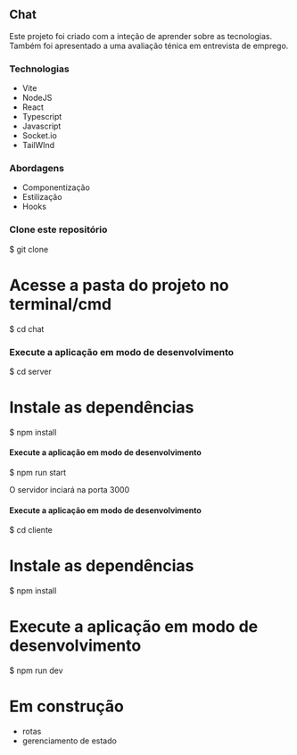 ## Chat

Este projeto foi criado com a inteção de aprender sobre as tecnologias.
Também foi apresentado a uma avaliação ténica em entrevista de emprego.

### Technologias

- Vite
- NodeJS
- React
- Typescript
- Javascript
- Socket.io
- TailWInd

### Abordagens
- Componentização
- Estilização
- Hooks

### Clone este repositório
$ git clone <xxx>

# Acesse a pasta do projeto no terminal/cmd
$ cd chat

###  Execute a aplicação em modo de desenvolvimento
$ cd server

# Instale as dependências
$ npm install

#### Execute a aplicação em modo de desenvolvimento
$ npm run start

O servidor inciará na porta 3000

#### Execute a aplicação em modo de desenvolvimento

$ cd cliente

# Instale as dependências
$ npm install

# Execute a aplicação em modo de desenvolvimento
$ npm run dev

# Em construção

- rotas
- gerenciamento de estado

